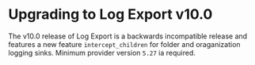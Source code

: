 # Upgrading to Log Export v10.0

The v10.0 release of Log Export is a backwards incompatible release and features a new feature `intercept_children` for folder and oraganization logging sinks. Minimum provider version `5.27` ia required.
